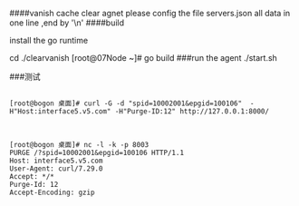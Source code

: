 ####vanish cache clear agnet
please config the file servers.json  all data in one line ,end by '\n'
####build

install the go runtime

cd ./clearvanish
[root@07Node ~]#  go build
###run the agent
./start.sh

###测试
<pre><code>
[root@bogon 桌面]# curl -G -d "spid=10002001&epgid=100106"  -H"Host:interface5.v5.com" -H"Purge-ID:12" http://127.0.0.1:8000/



[root@bogon 桌面]# nc -l -k -p 8003
PURGE /?spid=10002001&epgid=100106 HTTP/1.1
Host: interface5.v5.com
User-Agent: curl/7.29.0
Accept: */*
Purge-Id: 12
Accept-Encoding: gzip



</code></pre>
